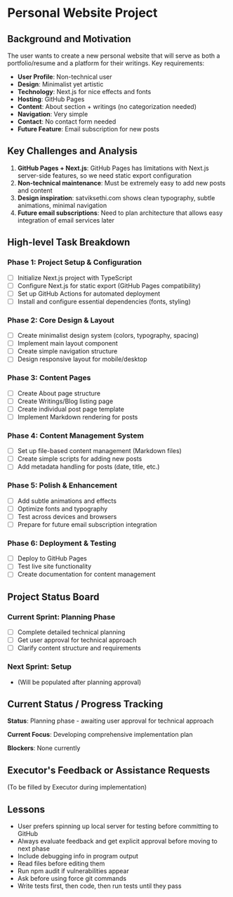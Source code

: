 # Personal Website Project

## Background and Motivation

The user wants to create a new personal website that will serve as both a portfolio/resume and a platform for their writings. Key requirements:

- **User Profile**: Non-technical user
- **Design**: Minimalist yet artistic
- **Technology**: Next.js for nice effects and fonts
- **Hosting**: GitHub Pages
- **Content**: About section + writings (no categorization needed)
- **Navigation**: Very simple
- **Contact**: No contact form needed
- **Future Feature**: Email subscription for new posts

## Key Challenges and Analysis

1. **GitHub Pages + Next.js**: GitHub Pages has limitations with Next.js server-side features, so we need static export configuration
2. **Non-technical maintenance**: Must be extremely easy to add new posts and content
3. **Design inspiration**: satviksethi.com shows clean typography, subtle animations, minimal navigation
4. **Future email subscriptions**: Need to plan architecture that allows easy integration of email services later

## High-level Task Breakdown

### Phase 1: Project Setup & Configuration
- [ ] Initialize Next.js project with TypeScript
- [ ] Configure Next.js for static export (GitHub Pages compatibility)
- [ ] Set up GitHub Actions for automated deployment
- [ ] Install and configure essential dependencies (fonts, styling)

### Phase 2: Core Design & Layout
- [ ] Create minimalist design system (colors, typography, spacing)
- [ ] Implement main layout component
- [ ] Create simple navigation structure
- [ ] Design responsive layout for mobile/desktop

### Phase 3: Content Pages
- [ ] Create About page structure
- [ ] Create Writings/Blog listing page
- [ ] Create individual post page template
- [ ] Implement Markdown rendering for posts

### Phase 4: Content Management System
- [ ] Set up file-based content management (Markdown files)
- [ ] Create simple scripts for adding new posts
- [ ] Add metadata handling for posts (date, title, etc.)

### Phase 5: Polish & Enhancement
- [ ] Add subtle animations and effects
- [ ] Optimize fonts and typography
- [ ] Test across devices and browsers
- [ ] Prepare for future email subscription integration

### Phase 6: Deployment & Testing
- [ ] Deploy to GitHub Pages
- [ ] Test live site functionality
- [ ] Create documentation for content management

## Project Status Board

### Current Sprint: Planning Phase
- [ ] Complete detailed technical planning
- [ ] Get user approval for technical approach
- [ ] Clarify content structure and requirements

### Next Sprint: Setup
- (Will be populated after planning approval)

## Current Status / Progress Tracking

**Status**: Planning phase - awaiting user approval for technical approach

**Current Focus**: Developing comprehensive implementation plan

**Blockers**: None currently

## Executor's Feedback or Assistance Requests

(To be filled by Executor during implementation)

## Lessons

- User prefers spinning up local server for testing before committing to GitHub
- Always evaluate feedback and get explicit approval before moving to next phase
- Include debugging info in program output
- Read files before editing them
- Run npm audit if vulnerabilities appear
- Ask before using force git commands
- Write tests first, then code, then run tests until they pass

